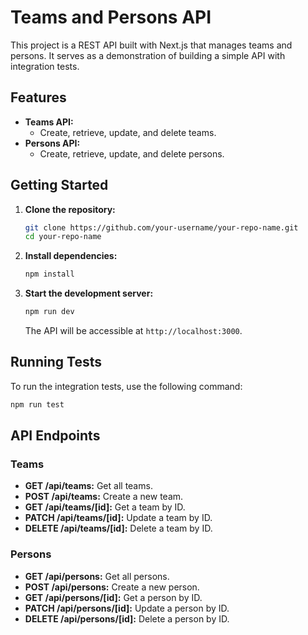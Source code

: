 # Teams and Persons API

This project is a REST API built with Next.js that manages teams and persons. It serves as a demonstration of building a simple API with integration tests.

## Features

- **Teams API:**
    - Create, retrieve, update, and delete teams.
- **Persons API:**
    - Create, retrieve, update, and delete persons.

## Getting Started

1. **Clone the repository:**

   ```bash
   git clone https://github.com/your-username/your-repo-name.git
   cd your-repo-name
   ```

2. **Install dependencies:**

   ```bash
   npm install
   ```

3. **Start the development server:**

   ```bash
   npm run dev
   ```

   The API will be accessible at `http://localhost:3000`.

## Running Tests

To run the integration tests, use the following command:

```bash
npm run test
```

## API Endpoints

### Teams

- **GET /api/teams:** Get all teams.
- **POST /api/teams:** Create a new team.
- **GET /api/teams/[id]:** Get a team by ID.
- **PATCH /api/teams/[id]:** Update a team by ID.
- **DELETE /api/teams/[id]:** Delete a team by ID.

### Persons

- **GET /api/persons:** Get all persons.
- **POST /api/persons:** Create a new person.
- **GET /api/persons/[id]:** Get a person by ID.
- **PATCH /api/persons/[id]:** Update a person by ID.
- **DELETE /api/persons/[id]:** Delete a person by ID.
